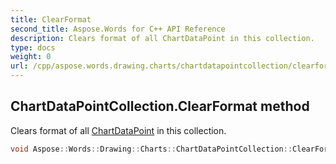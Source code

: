 ```yaml
---
title: ClearFormat
second_title: Aspose.Words for C++ API Reference
description: Clears format of all ChartDataPoint in this collection. 
type: docs
weight: 0
url: /cpp/aspose.words.drawing.charts/chartdatapointcollection/clearformat/
---
```

## ChartDataPointCollection.ClearFormat method


Clears format of all [ChartDataPoint](../chartdatapoint/) in this collection.

```cpp
void Aspose::Words::Drawing::Charts::ChartDataPointCollection::ClearFormat()
```

